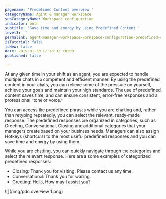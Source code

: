 ```yaml
---
pagename: 'Predefined Content overview '
categoryName: Agent & manager workspace
subCategoryName: Workspace configuration
indicator: both
subtitle: 'Save time and energy by using Predefined Content '
level3: ''
permalink: agent-manager-workspace-workspace-configuration-predefined-content-overview
isTutorial: false
isNew: false
date: 2019-01-30 17:18:32 +0200
published: false

---
```

At any given time in your shift as an agent, you are expected to handle multiple chats in a competent and efficient manner. By using the predefined content in your chats, you can relieve some of the pressure on yourself, achieve your goals and maintain your high standards. The use of predefined content saves time, and can ensure consistent, error-free responses and a professional “tone of voice."

You can access the predefined phrases while you are chatting and, rather than retyping repeatedly, you can select the relevant, ready-made response. The predefined responses are organized in categories, such as Greeting, Conversational, Closing and additional categories that your managers create based on your business needs. Managers can also assign Hotkeys (shortcuts) to the most useful predefined responses and you can save time and energy by using them.

While you are chatting, you can quickly navigate through the categories and select the relevant response. Here are a some examples of categorized predefined responses:

* Closing: Thank you for visiting. Please contact us any time.
* Conversational: Thank you for waiting.
* Greeting: Hello, How may I assist you?

![](/img/pdc overview 1.png)